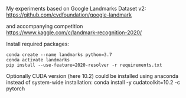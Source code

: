My experiments based on Google Landmarks Dataset v2:  
https://github.com/cvdfoundation/google-landmark

and accompanying competition  
https://www.kaggle.com/c/landmark-recognition-2020/

Install required packages:
  
    conda create --name landmarks python=3.7
    conda activate landmarks
    pip install --use-feature=2020-resolver -r requirements.txt
    
Optionally CUDA version (here 10.2) could be installed using anaconda instead of system-wide installation:
    conda install -y cudatoolkit=10.2 -c pytorch
